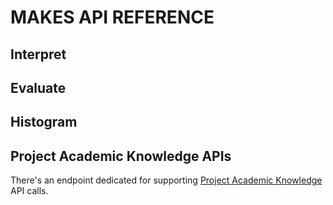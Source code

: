 # MAKES API REFERENCE

## Interpret

## Evaluate

## Histogram

## Project Academic Knowledge APIs

There's an endpoint dedicated for supporting [Project Academic Knowledge](https://www.microsoft.com/research/project/academic-knowledge/) API calls.
